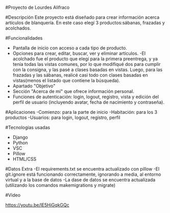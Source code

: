 #Proyecto de Lourdes Alifraco

#Descripción
Este proyecto está diseñado para crear información acerca artículos de blanquería. En este caso elegí 3 productos:sábanas, frazadas y acolchados.

#Funcionalidades
- Pantalla de inicio con acceso a cada tipo de producto.
- Opciones para crear, editar, buscar, ver y eliminar artículos.
-El acolchado fue el producto que elegí para la primera preentrega, y ya tenía todas las vistas comunes, por lo que modifiqué dos para cumplir con la consigna, y las pasé a clases basadas en vistas. Luego, para las frazadas y las sábanas, realicé casi todo con clases basadas en vistas(menos el listado que contiene la búsqueda).
- Apartado "Objetivo"
- Sección "Acerca de mí" que ofrece información personal.
- Funciones de autenticación: login, logout, registro, vista y edición del perfil de usuario (incluyendo avatar, fecha de nacimiento y contraseña).

#Aplicaciones
-Comienzo: para la parte de inicio
-Habitación: para los 3 productos
-Usuarios: para login, logout, registro, perfil

#Tecnologías usadas
- Django
- Python
- VSC
- Pillow
- HTML/CSS

#Datos Extra
-El requirements.txt se encuentra actualizado con pillow
-El git.ignore está funcionando correctamente, ignorando a media, al entorno virtual y a la base de datos
-La dase de datos se encuentra actualizada (utilizando los comandos makemigrations y migrate)

#Video

https://youtu.be/lE5HiGqkGQc